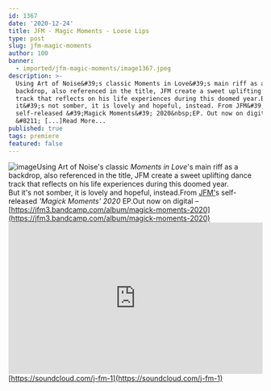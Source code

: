 ```yaml
---
id: 1367
date: '2020-12-24'
title: JFM - Magic Moments - Loose Lips
type: post
slug: jfm-magic-moments
author: 100
banner:
  - imported/jfm-magic-moments/image1367.jpeg
description: >-
  Using Art of Noise&#39;s classic Moments in Love&#39;s main riff as a
  backdrop, also referenced in the title, JFM create a sweet uplifting dance
  track that reflects on his life experiences during this doomed year.But
  it&#39;s not somber, it is lovely and hopeful, instead. From JFM&#39;s
  self-released &#39;Magick Moments&#39; 2020&nbsp;EP. Out now on digital
  &#8211; [...]Read More...
published: true
tags: premiere
featured: false
---
```

![image](../imported/jfm-magic-moments/image1367.jpeg)Using Art of Noise's classic _Moments in Love_'s main riff as a backdrop, also referenced in the title, JFM create a sweet uplifting dance track that reflects on his life experiences during this doomed year.  
But it's not somber, it is lovely and hopeful, instead.From [JFM'](https://jfm3.bandcamp.com)s self-released _'Magick Moments' 2020_ EP.Out now on digital – [https://jfm3.bandcamp.com/album/magick-moments-2020](https://jfm3.bandcamp.com/album/magick-moments-2020)<iframe width='100%' height='300' scrolling='no' frameborder='no' allow='autoplay' src='https://w.soundcloud.com/player/?url=https%3A//api.soundcloud.com/tracks/953564227&color=%23ff5500&auto_play=false&hide_related=false&show_comments=true&show_user=true&show_reposts=false&show_teaser=true'></iframe>  
[https://soundcloud.com/j-fm-1](https://soundcloud.com/j-fm-1)